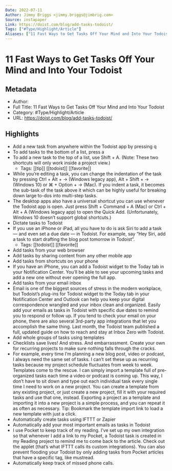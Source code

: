```yaml
---
Date: 2022-07-11
Author: Jimmy Briggs <jimmy.briggs@jimbrig.com>
Source: instapaper
Link: https://doist.com/blog/add-tasks-todoist/
Tags: ["#Type/Highlight/Article"]
Aliases: ["11 Fast Ways to Get Tasks Off Your Mind and Into Your Todoist", "11 Fast Ways to Get Tasks Off Your Mind and Into Your Todoist"]
---
```

# 11 Fast Ways to Get Tasks Off Your Mind and Into Your Todoist

## Metadata
- Author: 
- Full Title: 11 Fast Ways to Get Tasks Off Your Mind and Into Your Todoist
- Category: #Type/Highlight/Article
- URL: https://doist.com/blog/add-tasks-todoist/

## Highlights
- Add a new task from anywhere within the Todoist app by pressing q
- To add tasks to the bottom of a list, press a
- To add a new task to the top of a list, use Shift + A. (Note: These two shortcuts will only work inside a project view.)
    - Tags: [[tip]] [[todoist]] [[favorite]] 
- While you’re editing a task, you can change the indentation of the task by pressing Ctrl + Alt + → (Windows legacy app), Alt + Shift + → (Windows 10) or ⌘ + Option + → (Mac). If you indent a task, it becomes the sub-task of the task above it which can be highly useful for breaking down large to-dos into multi-step tasks.
- The desktop apps also have a universal shortcut you can use whenever the Todoist app is open. Just press Shift + Command + A (Mac) or Ctrl + Alt + A (Windows legacy app) to open the Quick Add. (Unfortunately, Windows 10 doesn’t support global shortcuts.)
- Dictate tasks to Todoist
- If you use an iPhone or iPad, all you have to do is ask Siri to add a task — and even set a due date — in Todoist. For example, say “Hey Siri, add a task to start drafting the blog post tomorrow in Todoist”.
    - Tags: [[todoist]] [[favorite]] 
- Add tasks from your web browser
- Add tasks by sharing content from any other mobile app
- Add tasks from shortcuts on your phone
- If you have an iPhone, you can add a Todoist widget to the Today tab in your Notification Center. You’ll be able to see your upcoming tasks and add a new one without ever opening the full app.
- Add tasks from your email inbox
- Email is one of the biggest sources of stress in the modern workplace, but Todoist’s plug-ins for Todoist widget to the Today tab in your Notification Center and Outlook can help you keep your digital correspondence wrangled and your inbox clean and organized. Easily add your emails as tasks in Todoist with specific due dates to remind you to respond or follow up. If you tend to check your email on your phone, there are also several 3rd-party app integrations that let you accomplish the same thing.
  Last month, the Todoist team published a full, updated guide on how to reach and stay at Inbox Zero with Todoist.
- Add whole groups of tasks using templates
- Checklists save lives! And stress. And embarrassment. Create your own for recurring projects to make sure nothing falls through the cracks.
- For example, every time I’m planning a new blog post, video or podcast, I always need the same set of tasks. I can’t set these up as recurring tasks because my project schedule fluctuates from week to week.
  Templates come to the rescue. I can simply import a template full of pre-organized tasks each time a video or podcast is coming up. This way, I don’t have to sit down and type out each individual task every single time I need to work on a new project.
  You can create a template from any existing project, or just create a new project, fill it with your required tasks and use that one, instead. Exporting a project as a template and importing it into a new project is a simple process, and you can repeat it as often as necessary.
  Tip: Bookmark the template import link to load a new template with just a click.
- Automatically create tasks using IFTTT or Zapier
- Automatically add your most important emails as tasks in Todoist
- I use Pocket to keep track of my reading. I’ve set up my own integration so that whenever I add a link to my Pocket, a Todoist task is created in my Reading project to remind me to come back to the article. Check out the applet (that’s what IFTTT calls its custom integrations). You can also prevent flooding your Todoist by only adding tasks from Pocket articles that have a specific tag, like mustread.
- Automatically keep track of missed phone calls.
